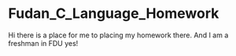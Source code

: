 # Fudan_C_Language_Homework
Hi there is a place for me to placing my homework there. And I am a freshman in FDU yes!

